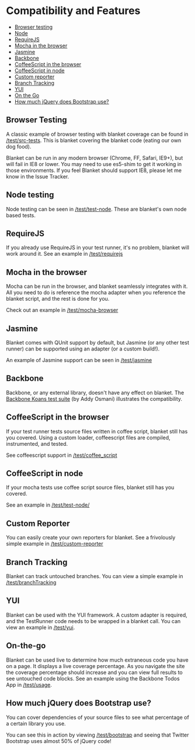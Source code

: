 # Compatibility and Features

* [Browser testing](#browser-testing)
* [Node](#node)
* [RequireJS](#requirejs)
* [Mocha in the browser](#mocha-in-the-browser)
* [Jasmine](#jasmine)
* [Backbone](#backbone)
* [CoffeeScript in the browser](#coffeescript-in-the-browser)
* [CoffeeScript in node](#coffeescript-in-node)
* [Custom reporter](#custom-reporter)
* [Branch Tracking](#branch-tracking)
* [YUI](#yui)
* [On the Go](#on-the-go)
* [How much jQuery does Bootstrap use?](#how-much-jquery-does-bootstrap-use)


## Browser Testing

A classic example of browser testing with blanket coverage can be found in [/test/src-tests](http://alex-seville.github.com/blanket/test/src-tests/runner.html).  This is blanket covering the blanket code (eating our own dog food).

Blanket can be run in any modern browser (Chrome, FF, Safari, IE9+), but will fail in IE8 or lower.  You may need to use es5-shim to get it working in those environments.  If you feel Blanket should support IE8, please let me know in the Issue Tracker.


## Node testing

Node testing can be seen in [/test/test-node](https://github.com/alex-seville/blanket/tree/master/test/test-node).  These are blanket's own node based tests.


## RequireJS

If you already use RequireJS in your test runner, it's no problem, blanket will work around it.
See an example in [/test/requirejs](http://alex-seville.github.com/blanket/test/requirejs/require_runner.html)


## Mocha in the browser

Mocha can be run in the browser, and blanket seamlessly integrates with it.  All you need to do is reference the mocha adapter when you reference the blanket script, and the rest is done for you.

Check out an example in [/test/mocha-browser](http://alex-seville.github.com/blanket/test/mocha-browser/adapter.html)


## Jasmine

Blanket comes with QUnit support by default, but Jasmine (or any other test runner) can be supported using an adapter (or a custom build!).

An example of Jasmine support can be seen in [/test/jasmine](http://alex-seville.github.com/blanket/test/jasmine/SpecRunner_data_adapter.html)


## Backbone

Backbone, or any external library, doesn't have any effect on blanket.  The [Backbone Koans test suite](http://alex-seville.github.com/blanket/test/backbone-koans/index.html) (by Addy Osmani) illustrates the compatibility.


## CoffeeScript in the browser

If your test runner tests source files written in coffee script, blanket still has you covered.  Using a custom loader, coffeescript files are compiled, instrumented, and tested.

See coffeescript support in [/test/coffee_script](http://alex-seville.github.com/blanket/test/coffee_script/index.html)


## CoffeeScript in node

If your mocha tests use coffee script source files, blanket still has you covered.

See an example in [/test/test-node/]()


## Custom Reporter

You can easily create your own reporters for blanket.  See a frivolously simple example in [/test/custom-reporter](http://alex-seville.github.com/blanket/test/custom-reporter/index.html)


## Branch Tracking

Blanket can track untouched branches.  You can view a simple example in [/test/branchTracking](http://alex-seville.github.com/blanket/test/branchTracking/branch_runner.html?coverage=true)

## YUI

Blanket can be used with the YUI framework.  A custom adapter is required, and the TestRunner code needs to be wrapped in a blanket call.  You can view an example in [/test/yui](../test/yui/runner.html).


## On-the-go

Blanket can be used live to determine how much extraneous code you have on a page.  It displays a live coverage percentage.  As you navigate the site the coverage percentage should increase and you can view full results to see untouched code blocks.  See an example using the Backbone Todos App in [/test/usage](../test/usage/index.html).


## How much jQuery does Bootstrap use?

You can cover dependencies of your source files to see what percentage of a certain library you use.

You can see this in action by viewing [/test/bootstrap](http://alex-seville.github.com/blanket/test/bootstrap/tests/index.html) and seeing that Twitter Bootstrap uses almost 50% of jQuery code!
